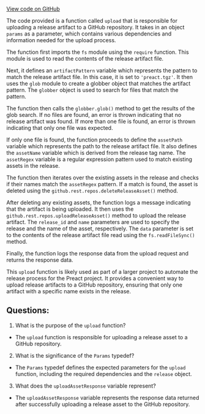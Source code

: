 [View code on GitHub](https://github.com/preactjs/preact/scripts/release/upload-gh-asset.js)

The code provided is a function called `upload` that is responsible for uploading a release artifact to a GitHub repository. It takes in an object `params` as a parameter, which contains various dependencies and information needed for the upload process.

The function first imports the `fs` module using the `require` function. This module is used to read the contents of the release artifact file.

Next, it defines an `artifactPattern` variable which represents the pattern to match the release artifact file. In this case, it is set to `'preact.tgz'`. It then uses the `glob` module to create a globber object that matches the artifact pattern. The `globber` object is used to search for files that match the pattern.

The function then calls the `globber.glob()` method to get the results of the glob search. If no files are found, an error is thrown indicating that no release artifact was found. If more than one file is found, an error is thrown indicating that only one file was expected.

If only one file is found, the function proceeds to define the `assetPath` variable which represents the path to the release artifact file. It also defines the `assetName` variable which is derived from the release tag name. The `assetRegex` variable is a regular expression pattern used to match existing assets in the release.

The function then iterates over the existing assets in the release and checks if their names match the `assetRegex` pattern. If a match is found, the asset is deleted using the `github.rest.repos.deleteReleaseAsset()` method.

After deleting any existing assets, the function logs a message indicating that the artifact is being uploaded. It then uses the `github.rest.repos.uploadReleaseAsset()` method to upload the release artifact. The `release_id` and `name` parameters are used to specify the release and the name of the asset, respectively. The `data` parameter is set to the contents of the release artifact file read using the `fs.readFileSync()` method.

Finally, the function logs the response data from the upload request and returns the response data.

This `upload` function is likely used as part of a larger project to automate the release process for the Preact project. It provides a convenient way to upload release artifacts to a GitHub repository, ensuring that only one artifact with a specific name exists in the release.
## Questions: 
 1. What is the purpose of the `upload` function?
- The `upload` function is responsible for uploading a release asset to a GitHub repository.

2. What is the significance of the `Params` typedef?
- The `Params` typedef defines the expected parameters for the `upload` function, including the required dependencies and the `release` object.

3. What does the `uploadAssetResponse` variable represent?
- The `uploadAssetResponse` variable represents the response data returned after successfully uploading a release asset to the GitHub repository.